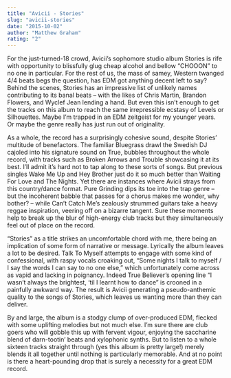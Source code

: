 ```yaml
---
title: "Avicii - Stories"
slug: "avicii-stories"
date: "2015-10-02"
author: "Matthew Graham"
rating: "2"
---
```


For the just-turned-18 crowd, Avicii’s sophomore studio album Stories is rife with opportunity to blissfully glug cheap alcohol and bellow “CHOOON” to no one in particular. For the rest of us, the mass of samey, Western twanged 4/4 beats begs the question, has EDM got anything decent left to say? Behind the scenes, Stories has an impressive list of unlikely names contributing to its banal beats – with the likes of Chris Martin, Brandon Flowers, and Wyclef Jean lending a hand. But even this isn’t enough to get the tracks on this album to reach the same irrepressible ecstasy of Levels or Silhouettes. Maybe I’m trapped in an EDM zeitgeist for my younger years. Or maybe the genre really has just run out of originality.

As a whole, the record has a surprisingly cohesive sound, despite Stories’ multitude of benefactors. The familiar Bluegrass drawl the Swedish DJ cajoled into his signature sound on True, bubbles throughout the whole record, with tracks such as Broken Arrows and Trouble showcasing it at its best. I’ll admit it’s hard not to tap along to these sorts of songs. But previous singles Wake Me Up and Hey Brother just do it so much better than Waiting For Love and The Nights. Yet there are instances where Avicii strays from this country/dance format. Pure Grinding dips its toe into the trap genre – but the incoherent babble that passes for a chorus makes me wonder, why bother? – while Can’t Catch Me’s zealously strummed guitars take a heavy reggae inspiration, veering off on a bizarre tangent. Sure these moments help to break up the blur of high-energy club tracks but they simultaneously feel out of place on the record.

“Stories” as a title strikes an uncomfortable chord with me, there being an implication of some form of narrative or message. Lyrically the album leaves a lot to be desired. Talk To Myself attempts to engage with some kind of confessional, with raspy vocals croaking out, “Some nights I talk to myself / I say the words I can say to no one else,” which unfortunately come across as vapid and lacking in poignancy. Indeed True Believer’s opening line “I wasn’t always the brightest, ‘til I learnt how to dance” is crooned in a painfully awkward way. The result is Avicii generating a pseudo-anthemic quality to the songs of Stories, which leaves us wanting more than they can deliver.

By and large, the album is a stodgy clump of over-produced EDM, flecked with some uplifting melodies but not much else. I’m sure there are club goers who will gobble this up with fervent vigour, enjoying the saccharine blend of darn-tootin’ beats and xylophonic synths. But to listen to a whole sixteen tracks straight through (yes this album is pretty large!) merely blends it all together until nothing is particularly memorable. And at no point is there a heart-pounding drop that is surely a necessity for a great EDM record.
